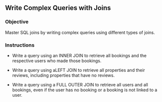 ## Write Complex Queries with Joins

### Objective

Master SQL joins by writing complex queries using different types of joins.

### Instructions

- Write a query using an INNER JOIN to retrieve all bookings and the respective users who made those bookings.

- Write a query using aLEFT JOIN to retrieve all properties and their reviews, including properties that have no reviews.

- Write a query using a FULL OUTER JOIN to retrieve all users and all bookings, even if the user has no booking or a booking is not linked to a user.